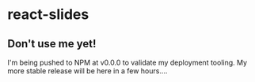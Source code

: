 # react-slides

## Don't use me yet!

I'm being pushed to NPM at v0.0.0 to validate my deployment tooling. My more stable release will be here in a few hours....


